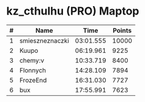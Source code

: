 # kz_cthulhu (PRO) Maptop

|  # | Name | Time | Points |
|-------------- | -------------- | -------------- | -------------- | 
| 1 | smieszneznaczki | 03:01.555 | 10000 | 
| 2 | Kuupo | 06:19.961 | 9225 | 
| 3 | chemy:v | 10:33.719 | 8400 | 
| 4 | Flonnych | 14:28.109 | 7894 | 
| 5 | FrozeEnd | 16:31.030 | 7727 | 
| 6 | bux | 17:55.991 | 7623 | 

